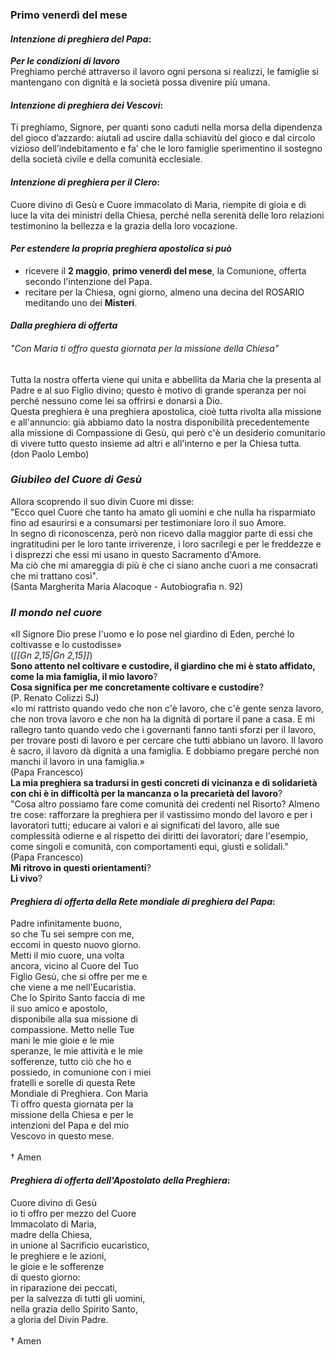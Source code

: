 
### Primo venerdì del mese

#### *Intenzione di preghiera del Papa*:
***Per le condizioni di lavoro***<br>Preghiamo perché attraverso il lavoro ogni persona si realizzi, le famiglie si mantengano con dignità e la società possa divenire più umana.

#### *Intenzione di preghiera dei Vescovi*:
Ti preghiamo, Signore, per quanti sono caduti nella morsa della dipendenza del gioco d’azzardo: aiutali ad uscire dalla schiavitù del gioco e dal circolo vizioso dell’indebitamento e fa’ che le loro famiglie sperimentino il sostegno della società civile e della comunità ecclesiale.

#### *Intenzione di preghiera per il Clero*:
Cuore divino di Gesù e Cuore immacolato di Maria, riempite di gioia e di luce la vita dei ministri della Chiesa, perché nella serenità delle loro relazioni testimonino la bellezza e la grazia della loro vocazione.

#### *Per estendere la propria preghiera apostolica si può*
- ricevere il **2 maggio**, **primo venerdì del mese**, la Comunione, offerta secondo l'intenzione del Papa.
- recitare per la Chiesa, ogni giorno, almeno una decina del ROSARIO meditando uno dei **Misteri**.

#### *Dalla preghiera di offerta*
###### "Con Maria ti offro questa giornata per la missione della Chiesa"
Tutta la nostra offerta viene qui unita e abbellita da Maria che la presenta al Padre e al suo Figlio divino; questo è motivo di grande speranza per noi perché nessuno come lei sa offrirsi e donarsi a Dio.<br>Questa preghiera è una preghiera apostolica, cioè tutta rivolta alla missione e all'annuncio: già abbiamo dato la nostra disponibilità precedentemente alla missione di Compassione di Gesù, qui però c'è un desiderio comunitario di vivere tutto questo insieme ad altri e all'interno e per la Chiesa tutta.<br>(don Paolo Lembo)

### *Giubileo del Cuore di Gesù*
Allora scoprendo il suo divin Cuore mi disse:<br>"Ecco quel Cuore che tanto ha amato gli uomini e che nulla ha risparmiato fino ad esaurirsi e a consumarsi per testimoniare loro il suo Amore.<br>In segno di riconoscenza, però non ricevo dalla maggior parte di essi che ingratitudini per le loro tante irriverenze, i loro sacrilegi e per le freddezze e i disprezzi che essi mi usano in questo Sacramento d'Amore.<br>Ma ciò che mi amareggia di più è che ci siano anche cuori a me consacrati che mi trattano così".<br>(Santa Margherita Maria Alacoque - Autobiografia n. 92)

### *Il mondo nel cuore*
«Il Signore Dio prese l'uomo e lo pose nel giardino di Eden, perché lo coltivasse e lo custodisse»<br>(*<span class="BibleRef">[[Gn 2,15|Gn 2,15]]</span>*)<br>**Sono attento nel coltivare e custodire, il giardino che mi è stato affidato, come la mia famiglia, il mio lavoro**?<br>**Cosa significa per me concretamente coltivare e custodire**?<br>(P. Renato Colizzi SJ)<br>«Io mi rattristo quando vedo che non c'è lavoro, che c'è gente senza lavoro, che non trova lavoro e che non ha la dignità di portare il pane a casa. E mi rallegro tanto quando vedo che i governanti fanno tanti sforzi per il lavoro, per trovare posti di lavoro e per cercare che tutti abbiano un lavoro. Il lavoro è sacro, il lavoro dà dignità a una famiglia. E dobbiamo pregare perché non manchi il lavoro in una famiglia.»<br>(Papa Francesco)<br>**La mia preghiera sa tradursi in gesti concreti di vicinanza e di solidarietà con chi è in difficoltà per la mancanza o la precarietà del lavoro**?<br>"Cosa altro possiamo fare come comunità dei credenti nel Risorto? Almeno tre cose: rafforzare la preghiera per il vastissimo mondo del lavoro e per i lavoratori tutti; educare ai valori e ai significati del lavoro, alle sue complessità odierne e al rispetto dei diritti dei lavoratori; dare l'esempio, come singoli e comunità, con comportamenti equi, giusti e solidali."<br>(Papa Francesco)<br>**Mi ritrovo in questi orientamenti**?<br>**Li vivo**?

#### *Preghiera di offerta della Rete mondiale di preghiera del Papa*:
Padre infinitamente buono,<br>so che Tu sei sempre con me,<br>eccomi in questo nuovo giorno.<br>Metti il mio cuore, una volta<br>ancora, vicino al Cuore del Tuo<br>Figlio Gesù, che si offre per me e<br>che viene a me nell'Eucaristia.<br>Che lo Spirito Santo faccia di me<br>il suo amico e apostolo,<br>disponibile alla sua missione di<br>compassione. Metto nelle Tue<br>mani le mie gioie e le mie<br>speranze, le mie attività e le mie<br>sofferenze, tutto ciò che ho e<br>possiedo, in comunione con i miei<br>fratelli e sorelle di questa Rete<br>Mondiale di Preghiera. Con Maria<br>Ti offro questa giornata per la<br>missione della Chiesa e per le<br>intenzioni del Papa e del mio<br>Vescovo in questo mese.<br><br>† Amen

#### *Preghiera di offerta dell'Apostolato della Preghiera*:
Cuore divino di Gesù<br>io ti offro per mezzo del Cuore<br>Immacolato di Maria,<br>madre della Chiesa,<br>in unione al Sacrificio eucaristico,<br>le preghiere e le azioni,<br>le gioie e le sofferenze<br>di questo giorno:<br>in riparazione dei peccati,<br>per la salvezza di tutti gli uomini,<br>nella grazia dello Spirito Santo,<br>a gloria del Divin Padre.<br><br>† Amen